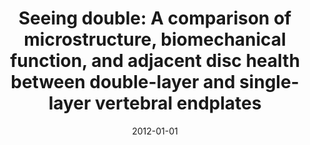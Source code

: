 ---
title: "Seeing double: A comparison of microstructure, biomechanical function, and adjacent disc health between double-layer and single-layer vertebral endplates"
collection: publications
permalink: /publication/2012-01-01-Seeing-double-A-comparison-of-microstructure-biomechanical-function-and-adjacent-disc-health-between-double-layer-and-single-layer-vertebral-endplates
date: 2012-01-01
venue: 'Spine'
paperurl: 'https://cdn.journals.lww.com/spinejournal/Fulltext/2012/10010/Seeing_Double__A_Comparison_of_Microstructure,.11.aspx'
citation: ' Aaron Fields,  Francisco Sahli,  Azucena Rodriguez,  Jeffrey Lotz, &quot;Seeing double: A comparison of microstructure, biomechanical function, and adjacent disc health between double-layer and single-layer vertebral endplates.&quot; Spine, 2012.'
authors: 'Aaron Fields, Francisco Sahli, Azucena Rodriguez, Jeffrey Lotz'
---